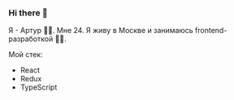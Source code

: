 ### Hi there 👋 
  Я - Артур 👱‍♂️. Мне 24. Я живу в Москве и занимаюсь frontend-разработкой 🧑‍💻.
  
  Мой стек:
  - React
  - Redux
  - TypeScript
 

<!--
